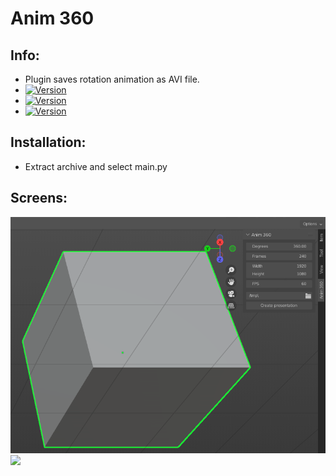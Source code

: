 # Anim 360
## Info:
- Plugin saves rotation animation as AVI file.
- [![Version](https://img.shields.io/badge/3.0x-Current-green.svg)](https://github.com/Mateusz-Dera/Anim-360)
- [![Version](https://img.shields.io/badge/2.8x-Discontinued-red.svg)](https://github.com/Mateusz-Dera/Anim-360/tree/2.8x)
- [![Version](https://img.shields.io/badge/2.7x-Discontinued-red.svg)](https://github.com/Mateusz-Dera/Anim-360/tree/2.7x)
## Installation:
- Extract archive and select main.py
## Screens:
![](1.png)
![](example.gif)